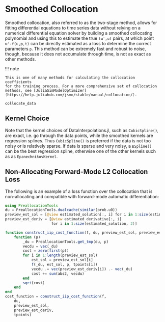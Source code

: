 # Smoothed Collocation

Smoothed collocation, also referred to as the two-stage method, allows
for fitting differential equations to time series data without relying
on a numerical differential equation solver by building a smoothed
collocating polynomial and using this to estimate the true `(u',u)`
pairs, at which point `u'-f(u,p,t)` can be directly estimated as a
loss to determine the correct parameters `p`. This method can be
extremely fast and robust to noise, though, because it does not
accumulate through time, is not as exact as other methods.

!!! note
    
    This is one of many methods for calculating the collocation coefficients
    for the training process. For a more comprehensive set of collocation
    methods, see [JuliaSimModelOptimizer](https://help.juliahub.com/jsmo/stable/manual/collocation/).

```@docs
collocate_data
```

## Kernel Choice

Note that the kernel choices of DataInterpolations.jl, such as `CubicSpline()`,
are exact, i.e. go through the data points, while the smoothed kernels are
regression splines. Thus `CubicSpline()` is preferred if the data is not too
noisy or is relatively sparse. If data is sparse and very noisy, a `BSpline()`
can be the best regression spline, otherwise one of the other kernels such as as
`EpanechnikovKernel`.

## Non-Allocating Forward-Mode L2 Collocation Loss

The following is an example of a loss function over the collocation that
is non-allocating and compatible with forward-mode automatic differentiation:

```julia
using PreallocationTools
du = PreallocationTools.dualcache(similar(prob.u0))
preview_est_sol = [@view estimated_solution[:, i] for i in 1:size(estimated_solution, 2)]
preview_est_deriv = [@view estimated_derivative[:, i]
                     for i in 1:size(estimated_solution, 2)]

function construct_iip_cost_function(f, du, preview_est_sol, preview_est_deriv, tpoints)
    function (p)
        _du = PreallocationTools.get_tmp(du, p)
        vecdu = vec(_du)
        cost = zero(first(p))
        for i in 1:length(preview_est_sol)
            est_sol = preview_est_sol[i]
            f(_du, est_sol, p, tpoints[i])
            vecdu .= vec(preview_est_deriv[i]) .- vec(_du)
            cost += sum(abs2, vecdu)
        end
        sqrt(cost)
    end
end
cost_function = construct_iip_cost_function(f,
    du,
    preview_est_sol,
    preview_est_deriv,
    tpoints)
```
